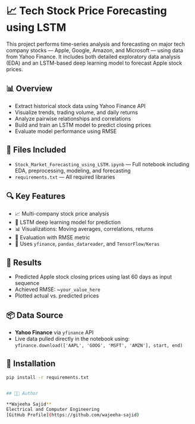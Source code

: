 # 📈 Tech Stock Price Forecasting using LSTM

This project performs time-series analysis and forecasting on major tech company stocks — Apple, Google, Amazon, and Microsoft — using data from Yahoo Finance. It includes both detailed exploratory data analysis (EDA) and an LSTM-based deep learning model to forecast Apple stock prices.



## 📊 Overview

- Extract historical stock data using Yahoo Finance API  
- Visualize trends, trading volume, and daily returns  
- Analyze pairwise relationships and correlations  
- Build and train an LSTM model to predict closing prices  
- Evaluate model performance using RMSE



## 📁 Files Included

- `Stock_Market_Forecasting_using_LSTM.ipynb` — Full notebook including EDA, preprocessing, modeling, and forecasting  
- `requirements.txt` — All required libraries  




## 🔍 Key Features

- 📈 Multi-company stock price analysis  
- 🧠 LSTM deep learning model for prediction  
- 📊 Visualizations: Moving averages, correlations, returns  
- 🧪 Evaluation with RMSE metric  
- 🧰 Uses `yfinance`, `pandas_datareader`, and `TensorFlow/Keras`



## 🧠 Results

- Predicted Apple stock closing prices using last 60 days as input sequence  
- Achieved RMSE: ~`your_value_here`  
- Plotted actual vs. predicted prices



## 📦 Data Source

- **Yahoo Finance** via `yfinance` API  
- Live data pulled directly in the notebook using:  
  `yfinance.download(['AAPL', 'GOOG', 'MSFT', 'AMZN'], start, end)`



## 🧰 Installation

```bash
pip install -r requirements.txt


## 👩‍💻 Author

**Wajeeha Sajid**  
Electrical and Computer Engineering  
[GitHub Profile](https://github.com/wajeeha-sajid)
 

